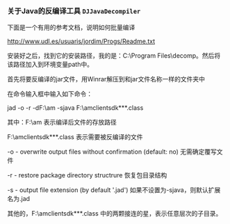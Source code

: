 ### 关于Java的反编译工具 `DJJavaDecompiler`

下面是一个有用的参考文档，说明如何批量编译

http://www.udl.es/usuaris/jordim/Progs/Readme.txt

安装好之后，找到它的安装路径，我的是：C:\Program Files\decomp。然后将该路径加入到环境变量path中。


首先将要反编译的jar文件，用Winrar解压到和jar文件名称一样的文件夹中

在命令输入框中输入如下命令：

jad -o -r -dF:\am -sjava F:\amclientsdk\**\*.class

其中：F:\am 表示编译后文件的存放路径

F:\amclientsdk\**\*.class 表示需要被反编译的文件

-o  - overwrite output files without confirmation (default: no) 无需确定覆写文件

-r  - restore package directory structrure 恢复包目录结构

-s <ext></ext>- output file extension (by default '.jad') 如果不设置为-sjava，则默认扩展名为.jad

其他的，F:\amclientsdk\**\*.class 中的两颗接连的星，表示任意层次的子目录。
